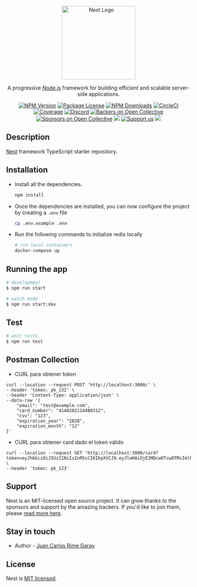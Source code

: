 <p align="center">
  <a href="http://nestjs.com/" target="blank"><img src="https://nestjs.com/img/logo-small.svg" width="200" alt="Nest Logo" /></a>
</p>

[circleci-image]: https://img.shields.io/circleci/build/github/nestjs/nest/master?token=abc123def456
[circleci-url]: https://circleci.com/gh/nestjs/nest

  <p align="center">A progressive <a href="http://nodejs.org" target="_blank">Node.js</a> framework for building efficient and scalable server-side applications.</p>
    <p align="center">
<a href="https://www.npmjs.com/~nestjscore" target="_blank"><img src="https://img.shields.io/npm/v/@nestjs/core.svg" alt="NPM Version" /></a>
<a href="https://www.npmjs.com/~nestjscore" target="_blank"><img src="https://img.shields.io/npm/l/@nestjs/core.svg" alt="Package License" /></a>
<a href="https://www.npmjs.com/~nestjscore" target="_blank"><img src="https://img.shields.io/npm/dm/@nestjs/common.svg" alt="NPM Downloads" /></a>
<a href="https://circleci.com/gh/nestjs/nest" target="_blank"><img src="https://img.shields.io/circleci/build/github/nestjs/nest/master" alt="CircleCI" /></a>
<a href="https://coveralls.io/github/nestjs/nest?branch=master" target="_blank"><img src="https://coveralls.io/repos/github/nestjs/nest/badge.svg?branch=master#9" alt="Coverage" /></a>
<a href="https://discord.gg/G7Qnnhy" target="_blank"><img src="https://img.shields.io/badge/discord-online-brightgreen.svg" alt="Discord"/></a>
<a href="https://opencollective.com/nest#backer" target="_blank"><img src="https://opencollective.com/nest/backers/badge.svg" alt="Backers on Open Collective" /></a>
<a href="https://opencollective.com/nest#sponsor" target="_blank"><img src="https://opencollective.com/nest/sponsors/badge.svg" alt="Sponsors on Open Collective" /></a>
  <a href="https://paypal.me/kamilmysliwiec" target="_blank"><img src="https://img.shields.io/badge/Donate-PayPal-ff3f59.svg"/></a>
    <a href="https://opencollective.com/nest#sponsor"  target="_blank"><img src="https://img.shields.io/badge/Support%20us-Open%20Collective-41B883.svg" alt="Support us"></a>
  <a href="https://twitter.com/nestframework" target="_blank"><img src="https://img.shields.io/twitter/follow/nestframework.svg?style=social&label=Follow"></a>
</p>
  <!--[![Backers on Open Collective](https://opencollective.com/nest/backers/badge.svg)](https://opencollective.com/nest#backer)
  [![Sponsors on Open Collective](https://opencollective.com/nest/sponsors/badge.svg)](https://opencollective.com/nest#sponsor)-->

## Description

[Nest](https://github.com/nestjs/nest) framework TypeScript starter repository.

## Installation

* Install all the dependencies.

  ```bash
  npm install
  ```

* Once the dependencies are installed, you can now configure the project by
  creating a `.env` file

  ```bash
  cp .env.example .env
  ```

* Run the following commands to initialize redis locally

  ```bash
  # run local containers
  docker-compose up
  ```

## Running the app

```bash
# development
$ npm run start

# watch mode
$ npm run start:dev
```

## Test

```bash
# unit tests
$ npm run test
```

## Postman Collection

* CURL para obtener token

````shell
curl --location --request POST 'http://localhost:3000/' \
--header 'token: pk_132' \
--header 'Content-Type: application/json' \
--data-raw '{
    "email": "test@example.com",
    "card_number": "4148202114488312",
    "cvv": "123",
    "expiration_year": "2028",
    "expiration_month": "12"
}'
````

* CURL para obtener card dado el token válido

````shell
curl --location --request GET 'http://localhost:3000/card?token=eyJhbGciOiJIUzI1NiIsInR5cCI6IkpXVCJ9.eyJleHAiOjE3MDcwOTcwOTMsImlhdCI6MTcwNzA5NzAzM30.kvENUJR3YLjCaNsqyasFtwgHQ7ikDSusgxKtcD2k5qQ' \
--header 'token: pk_123'
````

## Support

Nest is an MIT-licensed open source project. It can grow thanks to the sponsors and support by the amazing backers. If you'd like to join them, please [read more here](https://docs.nestjs.com/support).

## Stay in touch

- Author - [Juan Carlos Rime Garay](https://github.com/rimegaray)

## License

Nest is [MIT licensed](LICENSE).
